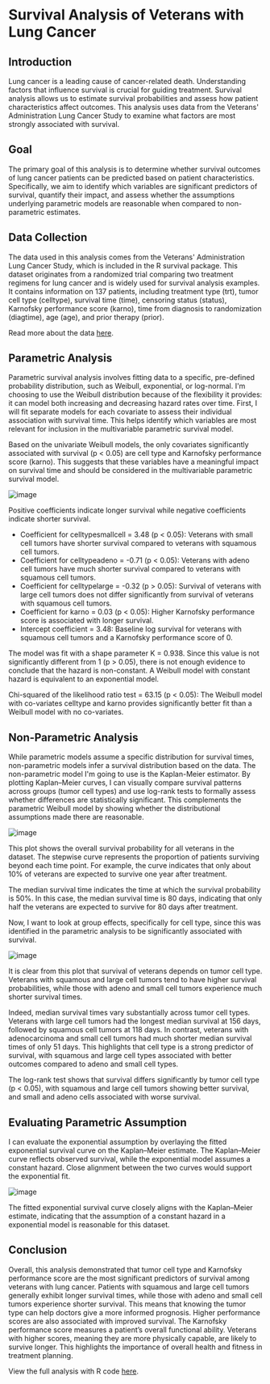 # Survival Analysis of Veterans with Lung Cancer 

## Introduction 

Lung cancer is a leading cause of cancer-related death. Understanding factors that influence survival is crucial for guiding treatment. Survival analysis allows us to estimate survival probabilities and assess how patient characteristics affect outcomes. This analysis uses data from the Veterans' Administration Lung Cancer Study to examine what factors are most strongly associated with survival.

## Goal 

The primary goal of this analysis is to determine whether survival outcomes of lung cancer patients can be predicted based on patient characteristics. Specifically, we aim to identify which variables are significant predictors of survival, quantify their impact, and assess whether the assumptions underlying parametric models are reasonable when compared to non-parametric estimates.

## Data Collection 

The data used in this analysis comes from the Veterans' Administration Lung Cancer Study, which is included in the R survival package. This dataset originates from a randomized trial comparing two treatment regimens for lung cancer and is widely used for survival analysis examples. It contains information on 137 patients, including treatment type (trt), tumor cell type (celltype), survival time (time), censoring status (status), Karnofsky performance score (karno), time from diagnosis to randomization (diagtime), age (age), and prior therapy (prior).

Read more about the data [here](https://rdrr.io/cran/survival/man/veteran.html). 

## Parametric Analysis 

Parametric survival analysis involves fitting data to a specific, pre-defined probability distribution, such as Weibull, exponential, or log-normal. I'm choosing to use the Weibull distribution because of the flexibility it provides: it can model both increasing and decreasing hazard rates over time. First, I will fit separate models for each covariate to assess their individual association with survival time. This helps identify which variables are most relevant for inclusion in the multivariable parametric survival model. 

Based on the univariate Weibull models, the only covariates significantly associated with survival (p < 0.05) are cell type and Karnofsky performance score (karno). This suggests that these variables have a meaningful impact on survival time and should be considered in the multivariable parametric survival model.

![image](https://github.com/catherinealeal/VeteranSurvivalAnalysis/blob/main/images/param_model.png)

Positive coefficients indicate longer survival while negative coefficients indicate shorter survival.

- Coefficient for celltypesmallcell = 3.48 (p < 0.05): Veterans with small cell tumors have shorter survival compared to veterans with squamous cell tumors. 
- Coefficient for celltypeadeno = -0.71 (p < 0.05): Veterans with adeno cell tumors have much shorter survival compared to veterans with squamous cell tumors.  
- Coefficient for celltypelarge = -0.32 (p > 0.05): Survival of veterans with large cell tumors does not differ significantly from survival of veterans with squamous cell tumors.
- Coefficient for karno =  0.03 (p < 0.05): Higher Karnofsky performance score is associated with longer survival. 
- Intercept coefficient = 3.48: Baseline log survival for veterans with squamous cell tumors and a Karnofsky performance score of 0. 

The model was fit with a shape parameter K = 0.938. Since this value is not significantly different from 1 (p > 0.05), there is not enough evidence to conclude that the hazard is non-constant. A Weibull model with constant hazard is equivalent to an exponential model. 

Chi-squared of the likelihood ratio test = 63.15 (p < 0.05): The Weibull model with co-variates celltype and karno provides significantly better fit than a Weibull model with no co-variates. 

## Non-Parametric Analysis 

While parametric models assume a specific distribution for survival times, non-parametric models infer a survival distribution based on the data. The non-parametric model I'm going to use is the Kaplan-Meier estimator. By plotting Kaplan–Meier curves, I can visually compare survival patterns across groups (tumor cell types) and use log-rank tests to formally assess whether differences are statistically significant. This complements the parametric Weibull model by showing whether the distributional assumptions made there are reasonable.

![image](https://github.com/catherinealeal/VeteranSurvivalAnalysis/blob/main/images/KM.png)

This plot shows the overall survival probability for all veterans in the dataset. The stepwise curve represents the proportion of patients surviving beyond each time point. For example, the curve indicates that only about 10% of veterans are expected to survive one year after treatment.

The median survival time indicates the time at which the survival probability is 50%. In this case, the median survival time is 80 days, indicating that only half the veterans are expected to survive for 80 days after treatment. 

Now, I want to look at group effects, specifically for cell type, since this was identified in the parametric analysis to be significantly associated with survival. 

![image](https://github.com/catherinealeal/VeteranSurvivalAnalysis/blob/main/images/KM_CellType.png)

It is clear from this plot that survival of veterans depends on tumor cell type. Veterans with squamous and large cell tumors tend to have higher survival probabilities, while those with adeno and small cell tumors experience much shorter survival times.

Indeed, median survival times vary substantially across tumor cell types. Veterans with large cell tumors had the longest median survival at 156 days, followed by squamous cell tumors at 118 days. In contrast, veterans with adenocarcinoma and small cell tumors had much shorter median survival times of only 51 days. This highlights that cell type is a strong predictor of survival, with squamous and large cell types associated with better outcomes compared to adeno and small cell types.

The log-rank test shows that survival differs significantly by tumor cell type (p < 0.05), with squamous and large cell tumors showing better survival, and small and adeno cells associated with worse survival.

## Evaluating Parametric Assumption 

I can evaluate the exponential assumption by overlaying the fitted exponential survival curve on the Kaplan–Meier estimate. The Kaplan–Meier curve reflects observed survival, while the exponential model assumes a constant hazard. Close alignment between the two curves would support the exponential fit.

![image](https://github.com/catherinealeal/VeteranSurvivalAnalysis/blob/main/images/AssumptionEval.png)

The fitted exponential survival curve closely aligns with the Kaplan–Meier estimate, indicating that the assumption of a constant hazard in a exponential model is reasonable for this dataset.

## Conclusion

Overall, this analysis demonstrated that tumor cell type and Karnofsky performance score are the most significant predictors of survival among veterans with lung cancer. Patients with squamous and large cell tumors generally exhibit longer survival times, while those with adeno and small cell tumors experience shorter survival. This means that knowing the tumor type can help doctors give a more informed prognosis. Higher performance scores are also associated with improved survival. The Karnofsky performance score measures a patient’s overall functional ability. Veterans with higher scores, meaning they are more physically capable, are likely to survive longer. This highlights the importance of overall health and fitness in treatment planning.

View the full analysis with R code [here]([https://github.com/catherinealeal/VeteranSurvivalAnalysis](https://github.com/catherinealeal/VeteranSurvivalAnalysis/blob/main/SurvivalAnalysis.Rmd)). 
